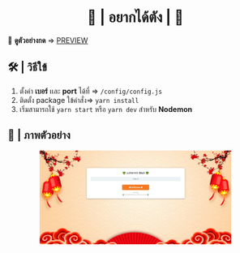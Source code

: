 <center><h1><strong>🤑 | อยากได้ตัง | 🤑</strong></h1></center>

👻 **ดูตัวอย่างกด** => [PREVIEW](https://non-want-aungpao.cyclic.app/)

<h2>🛠 | วิธีใข้</h2>

1) ตั้งค่า **เบอร์** เเละ **port** ได้ที่ => `/config/config.js`
2) ติดตั้ง package ใข้คำสั่ง=> `yarn install`
3) เริ่มสามารถใช้ `yarn start` หรือ `yarn dev` สำหรับ **Nodemon**

<h2>📸 | ภาพตัวอย่าง</h2>
<center>
    <a href="https://non-want-aungpao.cyclic.app/">
        <img src="./public/assets/preview.jpg" width="75%">
    </a>
</center>
